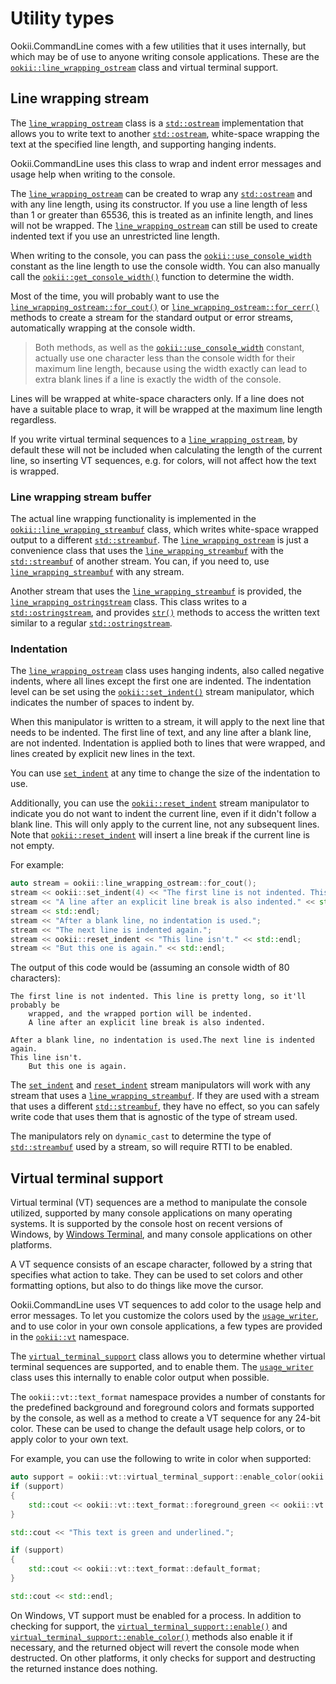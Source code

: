 # Utility types

Ookii.CommandLine comes with a few utilities that it uses internally, but which may be of use to
anyone writing console applications. These are the [`ookii::line_wrapping_ostream`][] class and virtual
terminal support.

## Line wrapping stream

The [`line_wrapping_ostream`][] class is a [`std::ostream`][] implementation that allows you to write text
to another [`std::ostream`][], white-space wrapping the text at the specified line length, and
supporting hanging indents.

Ookii.CommandLine uses this class to wrap and indent error messages and usage help when writing to
the console.

The [`line_wrapping_ostream`][] can be created to wrap any [`std::ostream`][] and with any line length, using
its constructor. If you use a line length of less than 1 or greater than 65536, this is
treated as an infinite length, and lines will not be wrapped. The [`line_wrapping_ostream`][] can still
be used to create indented text if you use an unrestricted line length.

When writing to the console, you can pass the [`ookii::use_console_width`][] constant as the line length
to use the console width. You can also manually call the [`ookii::get_console_width()`][] function to
determine the width.

Most of the time, you will probably want to use the [`line_wrapping_ostream::for_cout()`][] or
[`line_wrapping_ostream::for_cerr()`][] methods to create a stream for the standard output or error
streams, automatically wrapping at the console width.

> Both methods, as well as the [`ookii::use_console_width`][] constant, actually use one character less
> than the console width for their maximum line length, because using the width exactly can lead to
> extra blank lines if a line is exactly the width of the console.

Lines will be wrapped at white-space characters only. If a line does not have a suitable place to
wrap, it will be wrapped at the maximum line length regardless.

If you write virtual terminal sequences to a [`line_wrapping_ostream`][], by default these will not be
included when calculating the length of the current line, so inserting VT sequences, e.g. for
colors, will not affect how the text is wrapped.

### Line wrapping stream buffer

The actual line wrapping functionality is implemented in the [`ookii::line_wrapping_streambuf`][] class,
which writes white-space wrapped output to a different [`std::streambuf`][]. The [`line_wrapping_ostream`][]
is just a convenience class that uses the [`line_wrapping_streambuf`][] with the [`std::streambuf`][] of
another stream. You can, if you need to, use [`line_wrapping_streambuf`][] with any stream.

Another stream that uses the [`line_wrapping_streambuf`][] is provided, the [`line_wrapping_ostringstream`][]
class. This class writes to a [`std::ostringstream`][], and provides [`str()`][str()_3] methods to access the
written text similar to a regular [`std::ostringstream`][].

### Indentation

The [`line_wrapping_ostream`][] class uses hanging indents, also called negative indents, where all
lines except the first one are indented. The indentation level can be set using the
[`ookii::set_indent()`][] stream manipulator, which indicates the number of spaces to indent by.

When this manipulator is written to a stream, it will apply to the next line that needs to be
indented. The first line of text, and any line after a blank line, are not indented. Indentation is
applied both to lines that were wrapped, and lines created by explicit new lines in the text.

You can use [`set_indent`][] at any time to change the size of the indentation to use.

Additionally, you can use the [`ookii::reset_indent`][] stream manipulator to indicate you do not want
to indent the current line, even if it didn't follow a blank line. This will only apply to the
current line, not any subsequent lines. Note that [`ookii::reset_indent`][] will insert a line break if
the current line is not empty.

For example:

```c++
auto stream = ookii::line_wrapping_ostream::for_cout();
stream << ookii::set_indent(4) << "The first line is not indented. This line is pretty long, so it'll probably be wrapped, and the wrapped portion will be indented." << std::endl;
stream << "A line after an explicit line break is also indented." << std::endl;
stream << std::endl;
stream << "After a blank line, no indentation is used.";
stream << "The next line is indented again.";
stream << ookii::reset_indent << "This line isn't." << std::endl;
stream << "But this one is again." << std::endl;
```

The output of this code would be (assuming an console width of 80 characters):

```text
The first line is not indented. This line is pretty long, so it'll probably be
    wrapped, and the wrapped portion will be indented.
    A line after an explicit line break is also indented.

After a blank line, no indentation is used.The next line is indented again.
This line isn't.
    But this one is again.
```

The [`set_indent`][] and [`reset_indent`][] stream manipulators will work with any stream that uses a
[`line_wrapping_streambuf`][]. If they are used with a stream that uses a different [`std::streambuf`][],
they have no effect, so you can safely write code that uses them that is agnostic of the type of
stream used.

The  manipulators rely on `dynamic_cast` to determine the type of [`std::streambuf`][] used by a stream,
so will require RTTI to be enabled.

## Virtual terminal support

Virtual terminal (VT) sequences are a method to manipulate the console utilized, supported by many
console applications on many operating systems. It is supported by the console host on recent
versions of Windows, by [Windows Terminal](https://learn.microsoft.com/windows/terminal/install),
and many console applications on other platforms.

A VT sequence consists of an escape character, followed by a string that specifies what action to
take. They can be used to set colors and other formatting options, but also to do things like move
the cursor.

Ookii.CommandLine uses VT sequences to add color to the usage help and error messages. To let you
customize the colors used by the [`usage_writer`][], and to use color in your own console
applications, a few types are provided in the [`ookii::vt`][] namespace.

The [`virtual_terminal_support`][] class allows you to determine whether virtual terminal sequences are
supported, and to enable them. The [`usage_writer`][] class uses this internally to enable color output
when possible.

The `ookii::vt::text_format` namespace provides a number of constants for the predefined background
and foreground colors and formats supported by the console, as well as a method to create a VT
sequence for any 24-bit color. These can be used to change the default usage help colors, or to
apply color to your own text.

For example, you can use the following to write in color when supported:

```c++
auto support = ookii::vt::virtual_terminal_support::enable_color(ookii::standard_stream::output);
if (support)
{
    std::cout << ookii::vt::text_format::foreground_green << ookii::vt::text_format::underline;
}

std::cout << "This text is green and underlined.";

if (support)
{
    std::cout << ookii::vt::text_format::default_format;
}

std::cout << std::endl;
```

On Windows, VT support must be enabled for a process. In addition to checking for support, the
[`virtual_terminal_support::enable()`][] and [`virtual_terminal_support::enable_color()`][] methods also
enable it if necessary, and the returned object will revert the console mode when destructed. On
other platforms, it only checks for support and destructing the returned instance does nothing.

[`line_wrapping_ostream::for_cerr()`]: https://www.ookii.org/docs/commandline-cpp-2.0/classookii_1_1basic__line__wrapping__ostream.html#a1d262bb9c49c15f857a0a36ae4937391
[`line_wrapping_ostream::for_cout()`]: https://www.ookii.org/docs/commandline-cpp-2.0/classookii_1_1basic__line__wrapping__ostream.html#a1c0dede173071449bdb27954ae218982
[`line_wrapping_ostream`]: https://www.ookii.org/docs/commandline-cpp-2.0/classookii_1_1basic__line__wrapping__ostream.html
[`line_wrapping_ostringstream`]: https://www.ookii.org/docs/commandline-cpp-2.0/classookii_1_1basic__line__wrapping__ostringstream.html
[`line_wrapping_streambuf`]: https://www.ookii.org/docs/commandline-cpp-2.0/classookii_1_1basic__line__wrapping__streambuf.html
[`ookii::get_console_width()`]: https://www.ookii.org/docs/commandline-cpp-2.0/namespaceookii.html#af3f2688d9c2aa0f3f97e04764255b781
[`ookii::line_wrapping_ostream`]: https://www.ookii.org/docs/commandline-cpp-2.0/classookii_1_1basic__line__wrapping__ostream.html
[`ookii::line_wrapping_streambuf`]: https://www.ookii.org/docs/commandline-cpp-2.0/classookii_1_1basic__line__wrapping__streambuf.html
[`ookii::reset_indent`]: https://www.ookii.org/docs/commandline-cpp-2.0/namespaceookii.html#a4161788af0f4b7625c3f360d3616ae0f
[`ookii::set_indent()`]: https://www.ookii.org/docs/commandline-cpp-2.0/namespaceookii.html#ad0749ddf0a46498f5a5fa7632e32616b
[`ookii::use_console_width`]: https://www.ookii.org/docs/commandline-cpp-2.0/namespaceookii.html#a528c26473e9aac931b836633605cd4a6
[`ookii::vt`]: https://www.ookii.org/docs/commandline-cpp-2.0/namespaceookii_1_1vt.html
[`reset_indent`]: https://www.ookii.org/docs/commandline-cpp-2.0/namespaceookii.html#a4161788af0f4b7625c3f360d3616ae0f
[`set_indent`]: https://www.ookii.org/docs/commandline-cpp-2.0/namespaceookii.html#ad0749ddf0a46498f5a5fa7632e32616b
[`std::ostream`]: https://en.cppreference.com/w/cpp/io/basic_ostream
[`std::ostringstream`]: https://en.cppreference.com/w/cpp/io/basic_ostringstream
[`std::streambuf`]: https://en.cppreference.com/w/cpp/io/basic_streambuf
[`usage_writer`]: https://www.ookii.org/docs/commandline-cpp-2.0/classookii_1_1basic__usage__writer.html
[`virtual_terminal_support::enable_color()`]: https://www.ookii.org/docs/commandline-cpp-2.0/classookii_1_1vt_1_1virtual__terminal__support.html#a195fb521ef04f28111b7db82adf11fc4
[`virtual_terminal_support::enable()`]: https://www.ookii.org/docs/commandline-cpp-2.0/classookii_1_1vt_1_1virtual__terminal__support.html#a548121a6bab1145e24b051311bf2f8bd
[`virtual_terminal_support`]: https://www.ookii.org/docs/commandline-cpp-2.0/classookii_1_1vt_1_1virtual__terminal__support.html
[str()_3]: https://www.ookii.org/docs/commandline-cpp-2.0/classookii_1_1basic__line__wrapping__ostringstream.html#abab4a10e243a60c8653c65c34b554bac

